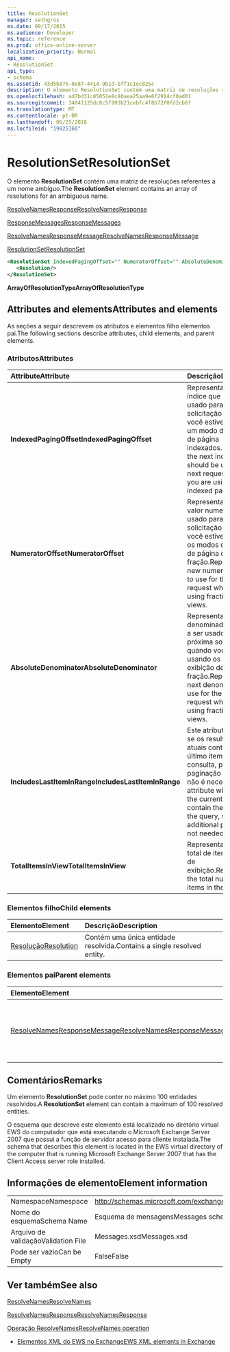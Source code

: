 ```yaml
---
title: ResolutionSet
manager: sethgros
ms.date: 09/17/2015
ms.audience: Developer
ms.topic: reference
ms.prod: office-online-server
localization_priority: Normal
api_name:
- ResolutionSet
api_type:
- schema
ms.assetid: 43d5b876-0e87-4414-9b1d-bff1c1ec825c
description: O elemento ResolutionSet contém uma matriz de resoluções referentes a um nome ambíguo.
ms.openlocfilehash: ad7bd31c85051e8c80aea25aa9e6f2914cf0ad01
ms.sourcegitcommit: 34041125dc8c5f993b21cebfc4f8b72f0fd2cb6f
ms.translationtype: MT
ms.contentlocale: pt-BR
ms.lasthandoff: 06/25/2018
ms.locfileid: "19825160"
---
```

# <a name="resolutionset"></a><span data-ttu-id="80681-103">ResolutionSet</span><span class="sxs-lookup"><span data-stu-id="80681-103">ResolutionSet</span></span>

<span data-ttu-id="80681-104">O elemento **ResolutionSet** contém uma matriz de resoluções referentes a um nome ambíguo.</span><span class="sxs-lookup"><span data-stu-id="80681-104">The **ResolutionSet** element contains an array of resolutions for an ambiguous name.</span></span> 
  
[<span data-ttu-id="80681-105">ResolveNamesResponse</span><span class="sxs-lookup"><span data-stu-id="80681-105">ResolveNamesResponse</span></span>](resolvenamesresponse.md)
  
[<span data-ttu-id="80681-106">ResponseMessages</span><span class="sxs-lookup"><span data-stu-id="80681-106">ResponseMessages</span></span>](responsemessages.md)
  
[<span data-ttu-id="80681-107">ResolveNamesResponseMessage</span><span class="sxs-lookup"><span data-stu-id="80681-107">ResolveNamesResponseMessage</span></span>](resolvenamesresponsemessage.md)
  
[<span data-ttu-id="80681-108">ResolutionSet</span><span class="sxs-lookup"><span data-stu-id="80681-108">ResolutionSet</span></span>](resolutionset.md)
  
```xml
<ResolutionSet IndexedPagingOffset="" NumeratorOffset="" AbsoluteDenominator="" IncludesLastItemInRange="" TotalItemsInView="">
   <Resolution/>
</ResolutionSet>
```

 <span data-ttu-id="80681-109">**ArrayOfResolutionType**</span><span class="sxs-lookup"><span data-stu-id="80681-109">**ArrayOfResolutionType**</span></span>
## <a name="attributes-and-elements"></a><span data-ttu-id="80681-110">Attributes and elements</span><span class="sxs-lookup"><span data-stu-id="80681-110">Attributes and elements</span></span>

<span data-ttu-id="80681-111">As seções a seguir descrevem os atributos e elementos filho elementos pai.</span><span class="sxs-lookup"><span data-stu-id="80681-111">The following sections describe attributes, child elements, and parent elements.</span></span>
  
### <a name="attributes"></a><span data-ttu-id="80681-112">Atributos</span><span class="sxs-lookup"><span data-stu-id="80681-112">Attributes</span></span>

|<span data-ttu-id="80681-113">**Attribute**</span><span class="sxs-lookup"><span data-stu-id="80681-113">**Attribute**</span></span>|<span data-ttu-id="80681-114">**Descrição**</span><span class="sxs-lookup"><span data-stu-id="80681-114">**Description**</span></span>|
|:-----|:-----|
|<span data-ttu-id="80681-115">**IndexedPagingOffset**</span><span class="sxs-lookup"><span data-stu-id="80681-115">**IndexedPagingOffset**</span></span> <br/> |<span data-ttu-id="80681-116">Representa o próximo índice que deve ser usado para a próxima solicitação quando você estiver usando um modo de exibição de página indexados.</span><span class="sxs-lookup"><span data-stu-id="80681-116">Represents the next index that should be used for the next request when you are using an indexed page view.</span></span>  <br/> |
|<span data-ttu-id="80681-117">**NumeratorOffset**</span><span class="sxs-lookup"><span data-stu-id="80681-117">**NumeratorOffset**</span></span> <br/> |<span data-ttu-id="80681-118">Representa o novo valor numerador a ser usado para a próxima solicitação quando você estiver usando os modos de exibição de página de fração.</span><span class="sxs-lookup"><span data-stu-id="80681-118">Represents the new numerator value to use for the next request when you are using fraction page views.</span></span>  <br/> |
|<span data-ttu-id="80681-119">**AbsoluteDenominator**</span><span class="sxs-lookup"><span data-stu-id="80681-119">**AbsoluteDenominator**</span></span> <br/> |<span data-ttu-id="80681-120">Representa o denominador próximo a ser usado para a próxima solicitação quando você estiver usando os modos de exibição de página de fração.</span><span class="sxs-lookup"><span data-stu-id="80681-120">Represents the next denominator to use for the next request when you are using fraction page views.</span></span>  <br/> |
|<span data-ttu-id="80681-121">**IncludesLastItemInRange**</span><span class="sxs-lookup"><span data-stu-id="80681-121">**IncludesLastItemInRange**</span></span> <br/> |<span data-ttu-id="80681-122">Este atributo será true se os resultados atuais contêm o último item na consulta, para que a paginação adicional não é necessária.</span><span class="sxs-lookup"><span data-stu-id="80681-122">This attribute will be true if the current results contain the last item in the query, so that additional paging is not needed.</span></span>  <br/> |
|<span data-ttu-id="80681-123">**TotalItemsInView**</span><span class="sxs-lookup"><span data-stu-id="80681-123">**TotalItemsInView**</span></span> <br/> |<span data-ttu-id="80681-124">Representa o número total de itens no modo de exibição.</span><span class="sxs-lookup"><span data-stu-id="80681-124">Represents the total number of items in the view.</span></span>  <br/> |
   
### <a name="child-elements"></a><span data-ttu-id="80681-125">Elementos filho</span><span class="sxs-lookup"><span data-stu-id="80681-125">Child elements</span></span>

|<span data-ttu-id="80681-126">**Elemento**</span><span class="sxs-lookup"><span data-stu-id="80681-126">**Element**</span></span>|<span data-ttu-id="80681-127">**Descrição**</span><span class="sxs-lookup"><span data-stu-id="80681-127">**Description**</span></span>|
|:-----|:-----|
|[<span data-ttu-id="80681-128">Resolução</span><span class="sxs-lookup"><span data-stu-id="80681-128">Resolution</span></span>](resolution.md) <br/> |<span data-ttu-id="80681-129">Contém uma única entidade resolvida.</span><span class="sxs-lookup"><span data-stu-id="80681-129">Contains a single resolved entity.</span></span>  <br/> |
   
### <a name="parent-elements"></a><span data-ttu-id="80681-130">Elementos pai</span><span class="sxs-lookup"><span data-stu-id="80681-130">Parent elements</span></span>

|<span data-ttu-id="80681-131">**Elemento**</span><span class="sxs-lookup"><span data-stu-id="80681-131">**Element**</span></span>|<span data-ttu-id="80681-132">**Descrição**</span><span class="sxs-lookup"><span data-stu-id="80681-132">**Description**</span></span>|
|:-----|:-----|
|[<span data-ttu-id="80681-133">ResolveNamesResponseMessage</span><span class="sxs-lookup"><span data-stu-id="80681-133">ResolveNamesResponseMessage</span></span>](resolvenamesresponsemessage.md) <br/> |<span data-ttu-id="80681-134">Contém o status e o resultado de uma solicitação de ResolveNames.</span><span class="sxs-lookup"><span data-stu-id="80681-134">Contains the status and result of a ResolveNames request.</span></span>  <br/> |
   
## <a name="remarks"></a><span data-ttu-id="80681-135">Comentários</span><span class="sxs-lookup"><span data-stu-id="80681-135">Remarks</span></span>

<span data-ttu-id="80681-136">Um elemento **ResolutionSet** pode conter no máximo 100 entidades resolvidos.</span><span class="sxs-lookup"><span data-stu-id="80681-136">A **ResolutionSet** element can contain a maximum of 100 resolved entities.</span></span> 
  
<span data-ttu-id="80681-137">O esquema que descreve este elemento está localizado no diretório virtual EWS do computador que está executando o Microsoft Exchange Server 2007 que possui a função de servidor acesso para cliente instalada.</span><span class="sxs-lookup"><span data-stu-id="80681-137">The schema that describes this element is located in the EWS virtual directory of the computer that is running Microsoft Exchange Server 2007 that has the Client Access server role installed.</span></span>
  
## <a name="element-information"></a><span data-ttu-id="80681-138">Informações de elemento</span><span class="sxs-lookup"><span data-stu-id="80681-138">Element information</span></span>

|||
|:-----|:-----|
|<span data-ttu-id="80681-139">Namespace</span><span class="sxs-lookup"><span data-stu-id="80681-139">Namespace</span></span>  <br/> |http://schemas.microsoft.com/exchange/services/2006/messages  <br/> |
|<span data-ttu-id="80681-140">Nome do esquema</span><span class="sxs-lookup"><span data-stu-id="80681-140">Schema Name</span></span>  <br/> |<span data-ttu-id="80681-141">Esquema de mensagens</span><span class="sxs-lookup"><span data-stu-id="80681-141">Messages schema</span></span>  <br/> |
|<span data-ttu-id="80681-142">Arquivo de validação</span><span class="sxs-lookup"><span data-stu-id="80681-142">Validation File</span></span>  <br/> |<span data-ttu-id="80681-143">Messages.xsd</span><span class="sxs-lookup"><span data-stu-id="80681-143">Messages.xsd</span></span>  <br/> |
|<span data-ttu-id="80681-144">Pode ser vazio</span><span class="sxs-lookup"><span data-stu-id="80681-144">Can be Empty</span></span>  <br/> |<span data-ttu-id="80681-145">False</span><span class="sxs-lookup"><span data-stu-id="80681-145">False</span></span>  <br/> |
   
## <a name="see-also"></a><span data-ttu-id="80681-146">Ver também</span><span class="sxs-lookup"><span data-stu-id="80681-146">See also</span></span>



[<span data-ttu-id="80681-147">ResolveNames</span><span class="sxs-lookup"><span data-stu-id="80681-147">ResolveNames</span></span>](resolvenames.md)
  
[<span data-ttu-id="80681-148">ResolveNamesResponse</span><span class="sxs-lookup"><span data-stu-id="80681-148">ResolveNamesResponse</span></span>](resolvenamesresponse.md)
  
[<span data-ttu-id="80681-149">Operação ResolveNames</span><span class="sxs-lookup"><span data-stu-id="80681-149">ResolveNames operation</span></span>](resolvenames-operation.md)


- [<span data-ttu-id="80681-150">Elementos XML do EWS no Exchange</span><span class="sxs-lookup"><span data-stu-id="80681-150">EWS XML elements in Exchange</span></span>](ews-xml-elements-in-exchange.md)

